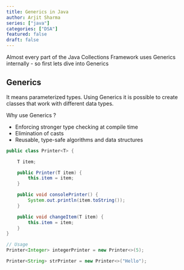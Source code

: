 ```yaml
---
title: Generics in Java
author: Arjit Sharma
series: ["java"]
categories: ["DSA"]
featured: false
draft: false
---
```


Almost every part of the Java Collections Framework uses Generics internally - so first lets dive into Generics

## Generics

It means parameterized types. Using Generics it is possible to create classes that work with different data types.

Why use Generics ?

- Enforcing stronger type checking at compile time
- Elimination of casts
- Reusable, type-safe algorithms and data structures

```java
public class Printer<T> {

    T item;

    public Printer(T item) {
        this.item = item;
    }

    public void consolePrinter() {
        System.out.println(item.toString());
    }

    public void changeItem(T item) {
        this.item = item;
    }
}

// Usage
Printer<Integer> integerPrinter = new Printer<>(5);

Printer<String> strPrinter = new Printer<>("Hello");
```